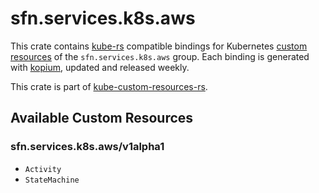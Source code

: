 <!--
SPDX-FileCopyrightText: The kube-custom-resources-rs Authors
SPDX-License-Identifier: 0BSD
 -->

# sfn.services.k8s.aws

This crate contains [kube-rs](https://kube.rs/) compatible bindings for Kubernetes [custom resources](https://kubernetes.io/docs/tasks/extend-kubernetes/custom-resources/custom-resource-definitions/) of the `sfn.services.k8s.aws` group. Each binding is generated with [kopium](https://github.com/kube-rs/kopium), updated and released weekly.

This crate is part of [kube-custom-resources-rs](https://github.com/metio/kube-custom-resources-rs).

## Available Custom Resources

### sfn.services.k8s.aws/v1alpha1
- `Activity`
- `StateMachine`
